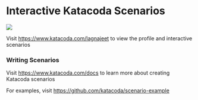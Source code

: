 # Interactive Katacoda Scenarios

[![](http://shields.katacoda.com/katacoda/lagnajeet/count.svg)](https://www.katacoda.com/lagnajeet "Get your profile on Katacoda.com")

Visit https://www.katacoda.com/lagnajeet to view the profile and interactive scenarios

### Writing Scenarios
Visit https://www.katacoda.com/docs to learn more about creating Katacoda scenarios

For examples, visit https://github.com/katacoda/scenario-example
